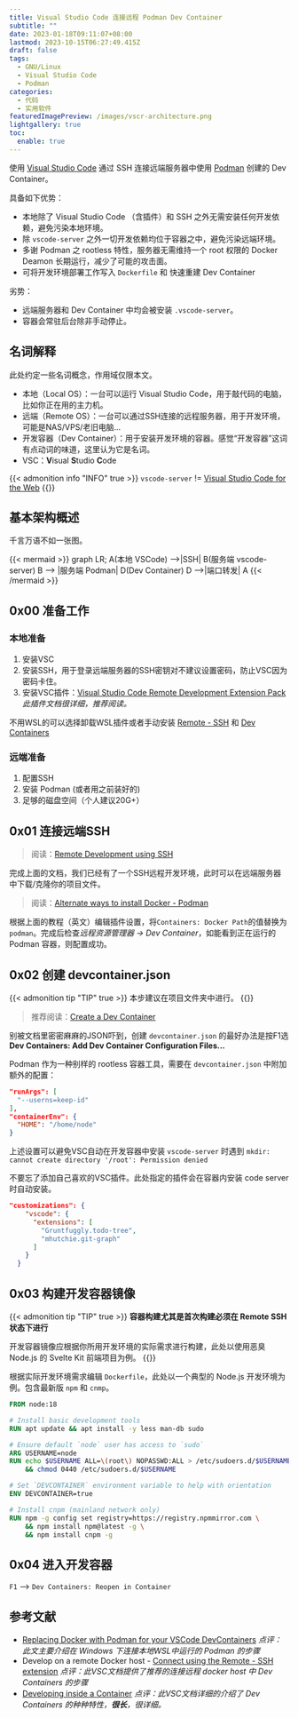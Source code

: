 ```yaml
---
title: Visual Studio Code 连接远程 Podman Dev Container
subtitle: ""
date: 2023-01-18T09:11:07+08:00
lastmod: 2023-10-15T06:27:49.415Z
draft: false
tags:
  - GNU/Linux
  - Visual Studio Code
  - Podman
categories:
  - 代码
  - 实用软件
featuredImagePreview: /images/vscr-architecture.png
lightgallery: true
toc:
  enable: true
---
```


使用 [Visual Studio Code](https://code.visualstudio.com/) 通过 SSH 连接远端服务器中使用 [Podman](https://podman.io/) 创建的 Dev Container。

具备如下优势：

- 本地除了 Visual Studio Code （含插件）和 SSH 之外无需安装任何开发依赖，避免污染本地环境。
- 除 `vscode-server` 之外一切开发依赖均位于容器之中，避免污染远端环境。
- 多谢 Podman 之 rootless 特性，服务器无需维持一个 root 权限的 Docker Deamon 长期运行，减少了可能的攻击面。
- 可将开发环境部署工作写入 `Dockerfile` 和  快速重建 Dev Container

劣势：

- 远端服务器和 Dev Container 中均会被安装 `.vscode-server`。
- 容器会常驻后台除非手动停止。

<!--more-->

## 名词解释

此处约定一些名词概念，作用域仅限本文。

- 本地（Local OS）：一台可以运行 Visual Studio Code，用于敲代码的电脑，比如你正在用的主力机。
- 远端（Remote OS）：一台可以通过SSH连接的远程服务器，用于开发环境，可能是NAS/VPS/老旧电脑...
- 开发容器（Dev Container）：用于安装开发环境的容器。感觉“开发容器”这词有点动词的味道，这里认为它是名词。
- VSC：**V**isual **S**tudio **C**ode

{{< admonition info "INFO" true >}}
`vscode-server` != [Visual Studio Code for the Web](https://code.visualstudio.com/docs/editor/vscode-web)
{{</admonition>}}

## 基本架构概述

千言万语不如一张图。

{{< mermaid >}}
graph LR;
    A(本地 VSCode) -->|SSH| B(服务端 vscode-server)
    B --> |服务端 Podman| D(Dev Container)
    D -->|端口转发| A
{{< /mermaid >}}

## 0x00 准备工作

### 本地准备

1. 安装VSC
2. 安装SSH，用于登录远端服务器的SSH密钥对不建议设置密码，防止VSC因为密码卡住。
3. 安装VSC插件：[Visual Studio Code Remote Development Extension Pack](https://marketplace.visualstudio.com/items?itemName=ms-vscode-remote.vscode-remote-extensionpack) *此插件文档很详细，推荐阅读。*

不用WSL的可以选择卸载WSL插件或者手动安装 [Remote - SSH](https://aka.ms/vscode-remote/download/ssh) 和 [Dev Containers](https://aka.ms/vscode-remote/download/containers)

### 远端准备

1. 配置SSH
2. 安装 Podman (或者用之前装好的)
3. 足够的磁盘空间（个人建议20G+）

## 0x01 连接远端SSH

>阅读：[Remote Development using SSH](https://code.visualstudio.com/docs/remote/ssh)

完成上面的文档，我们已经有了一个SSH远程开发环境，此时可以在远端服务器中下载/克隆你的项目文件。

>阅读：[Alternate ways to install Docker - Podman](https://code.visualstudio.com/remote/advancedcontainers/docker-options#_podman)

根据上面的教程（英文）编辑插件设置，将`Containers: Docker Path`的值替换为 `podman`。完成后检查*远程资源管理器 -> Dev Container*，如能看到正在运行的 Podman 容器，则配置成功。

## 0x02 创建 devcontainer.json

{{< admonition tip "TIP" true >}}
本步建议在项目文件夹中进行。
{{</admonition>}}

>推荐阅读：[Create a Dev Container](https://code.visualstudio.com/docs/devcontainers/create-dev-container)

别被文档里密密麻麻的JSON吓到，创建 `devcontainer.json` 的最好办法是按F1选 **Dev Containers: Add Dev Container Configuration Files...**

Podman 作为一种别样的 rootless 容器工具，需要在 `devcontainer.json` 中附加额外的配置：

```json
"runArgs": [
  "--userns=keep-id"
],
"containerEnv": {
  "HOME": "/home/node"
}
```

上述设置可以避免VSC自动在开发容器中安装 `vscode-server` 时遇到 `mkdir: cannot create directory '/root': Permission denied`

不要忘了添加自己喜欢的VSC插件。此处指定的插件会在容器内安装 code server 时自动安装。

```json
"customizations": {
    "vscode": {
      "extensions": [
        "Gruntfuggly.todo-tree",
        "mhutchie.git-graph"
      ]
    }
  }
```

## 0x03 构建开发容器镜像

{{< admonition tip "TIP" true >}}
**容器构建尤其是首次构建必须在 Remote SSH 状态下进行**

开发容器镜像应根据你所用开发环境的实际需求进行构建，此处以使用恶臭 Node.js 的 Svelte Kit 前端项目为例。
{{</admonition>}}

根据实际开发环境需求编辑 `Dockerfile`，此处以一个典型的 Node.js 开发环境为例。包含最新版 `npm` 和 `cnmp`。

```Dockerfile
FROM node:18

# Install basic development tools
RUN apt update && apt install -y less man-db sudo

# Ensure default `node` user has access to `sudo`
ARG USERNAME=node
RUN echo $USERNAME ALL=\(root\) NOPASSWD:ALL > /etc/sudoers.d/$USERNAME \
    && chmod 0440 /etc/sudoers.d/$USERNAME

# Set `DEVCONTAINER` environment variable to help with orientation
ENV DEVCONTAINER=true

# Install cnpm (mainland network only)
RUN npm -g config set registry=https://registry.npmmirror.com \
    && npm install npm@latest -g \
    && npm install cnpm -g
```

## 0x04 进入开发容器

`F1` --> `Dev Containers: Reopen in Container`

## 参考文献

- [Replacing Docker with Podman for your VSCode DevContainers](https://blog.lifeishao.com/2021/12/30/replacing-docker-with-podman-for-your-vscode-devcontainers/) *点评：此文主要介绍在 Windows 下连接本地WSL中运行的 Podman 的步骤*
- Develop on a remote Docker host - [Connect using the Remote - SSH extension](https://code.visualstudio.com/remote/advancedcontainers/develop-remote-host#_connect-using-the-remote-ssh-extension-recommended) *点评：此VSC文档提供了推荐的连接远程 docker host 中 Dev Containers 的步骤*
- [Developing inside a Container](https://code.visualstudio.com/docs/devcontainers/containers) *点评：此VSC文档详细的介绍了 Dev Containers 的种种特性，**很长**，很详细。*
